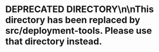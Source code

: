 # DEPRECATED DIRECTORY\n\nThis directory has been replaced by src/deployment-tools. Please use that directory instead.
